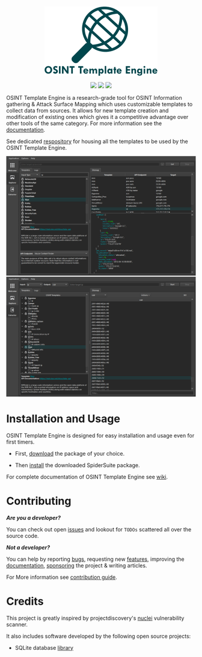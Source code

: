 <p align="center">
    <img src="resources/logo.png" width=300/>
</p>
<p align="center">
    <a href="https://github.com/3nock/OTE/releases" alt="GitHub release">
        <img src="https://img.shields.io/github/release/3nock/OTE.svg" /></a>
    <a href="https://telegram.me/SpiderSuite" alt="Telegram">
        <img src="https://img.shields.io/badge/chat-%20on%20Telegram-blue.svg" /></a>
    <a href="https://twitter.com/intent/follow?screen_name=spider_suite" alt="Twitter">
        <img src="https://img.shields.io/twitter/follow/spider_suite?label=follow&style=social" /></a>
</p>

OSINT Template Engine is a research-grade tool for OSINT Information gathering & Attack Surface Mapping which uses customizable templates to collect data from sources. It allows for new template creation and modification of existing ones which gives it a competitive advantage over other tools of the same category. For more information see the [documentation](https://github.com/3nock/OTE/wiki).

See dedicated [respository](https://github.com/3nock/OTE-Templates) for housing all the templates to be used by the OSINT Template Engine.

<center><img src="resources/screenshot1.png"/></center>

<center><img src="resources/screenshot2.png"/></center>


# Installation and Usage

OSINT Template Engine is designed for easy installation and usage even for first timers.

- First, [download](https://github.com/3nock/OTE/releases) the package of your choice.

- Then [install](https://github.com/3nock/OTE/wiki/Installation) the downloaded SpiderSuite package.

For complete documentation of OSINT Template Engine see [wiki](https://github.com/3nock/OTE/wiki).

# Contributing 

_**Are you a developer?**_

You can check out open [issues](https://github.com/3nock/OTE/issues) and lookout for `TODOs` scattered all over the source code.

_**Not a developer?**_

You can help by reporting [bugs](https://github.com/3nock/OTE/issues), requesting new [features](https://github.com/3nock/OTE/issues), improving the [documentation](https://github.com/3nock/OTE/wiki), [sponsoring](SPONSOR.md) the project & writing articles.

For More information see [contribution guide](CONTRIBUTING.md).

# Credits

This project is greatly inspired by projectdiscovery's [nuclei](https://github.com/projectdiscovery/nuclei) vulnerability scanner.

It also includes software developed by the following open source projects:
- SQLite database [library](https://sqlite.org)
